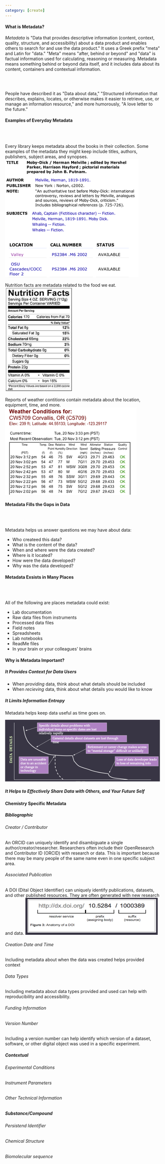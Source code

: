 ```yaml
---
category: [create]
---
```


#### What is Metadata?


*Metadata* is "Data that provides descriptive information (content, context, quality, structure, and accessibility) about a data product and enables others to search for and use the data product." It uses a Greek prefix "meta" and Latin for "data." "Meta" means "after, behind or beyond" and "data" is factual information used for calculating, reasoning or measuring. Metadata means something behind or beyond data itself, and it includes data about its content, containers and contextual information. 

<br/>
<br/>

People have described it as "Data about data," "Structured information that describes, explains, locates, or otherwise makes it easier to retrieve, use, or manage an information resource," and more humorously, "A love letter to the future."

#### Examples of Everyday Metadata
<br/>
<br/>

Every library keeps metadata about the books in their collection. Some examples of the metadata they might keep include titles, authors, publishers, subject areas, and synopses.
![1]

Nutrition facts are metadata related to the food we eat.
![2]

Reports of weather contitions contain metadata about the location, equipment, time, and more.
![3]

#### Metadata Fills the Gaps in Data
<br/>
<br/>

Metadata helps us answer questions we may have about data:

- Who createed this data?
- What is the content of the data?
- When and where were the data created?
- Where is it located?
- How were the data developed?
- Why was the data developed?

#### Metadata Exsists in Many Places
<br/>
<br/>

All of the following are places metadata could exist:

- Lab documentation
- Raw data files from instruments
- Processed data files
- Field notes
- Spreadsheets
- Lab notebooks
- ReadMe files
- In your brain or your colleagues' brains


#### Why is Metadata Important?

##### It Provides Context for Data Users

- When *providing* data, think about what details should be included
- When *recieving* data, think about what details you would like to know

##### It Limits Information Entropy

Metadata helps keep data useful as time goes on.

![4] 

##### It Helps to Effectively Share Data with Others, and Your Future Self


#### Chemistry Specific Metadata

##### Bibliographic

###### Creator / Contributor

An ORCID can uniquely identify and disambiguate a single author/creator/researcher. Researchers often include their OpenResearch and Contributor ID (ORCID) with research or data. This is important because there may be many people of the same name even in one specific subject area.

###### Associated Publication

A DOI (Dital Object Identifier) can uniquely identify publications, datasets, and other published resources. They are often generated with new research and data.
![5]

###### Creation Date and Time

Including metadata about when the data was created helps provided context

###### Data Types

Including metadata about data types provided and used can help with reproducibility and accessibility.

###### Funding Information

###### Version Number

Including a version number can help identify which version of a dataset, software, or other digital object was used in a specific experiment.

##### Contextual

###### Experimental Conditions

###### Instrument Parameters

###### Other Technical Information

##### Substance/Compound

###### Persistend Identifier

###### Chemical Structure

###### Biomolecular sequence



[1]:/img/metadata/bookmeta.png
[2]:/img/metadata/foodmeta.jpg
[3]:/img/metadata/weathermeta.png
[4]:/img/metadata/entropy.png
[5]:/img/metadata/doi.png

